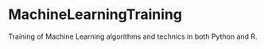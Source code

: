 # MachineLearningTraining
Training of Machine Learning algorithms and technics in both Python and R.
